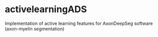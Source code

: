 # activelearningADS
Implementation of active learning features for AxonDeepSeg software (axon-myelin segmentation)
